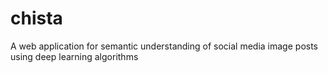 # chista
A web application for semantic understanding of social media image posts using deep learning algorithms
